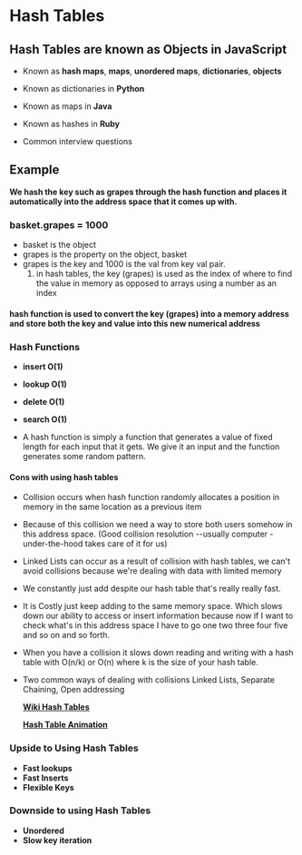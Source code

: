 # Hash Tables

## Hash Tables are known as Objects in JavaScript

- Known as **hash maps**, **maps**, **unordered maps**, **dictionaries**, **objects**

- Known as dictionaries in **Python**

- Known as maps in **Java**

- Known as hashes in **Ruby**

- Common interview questions

## Example

**We hash the key such as grapes through the hash function and places it automatically into the address space that it comes up with.**

### basket.grapes = 1000

- basket is the object
- grapes is the property on the object, basket
- grapes is the key and 1000 is the val from key val pair.
  1. in hash tables, the key (grapes) is used as the index of where to find the value in memory as opposed to arrays using a number as an index

#### hash function is used to convert the key (grapes) into a memory address and store both the key and value into this new numerical address

### Hash Functions

- **insert O(1)**
- **lookup O(1)**
- **delete O(1)**
- **search O(1)**

- A hash function is simply a function that generates a value of fixed length for each input that it gets.
  We give it an input and the function generates some random pattern.

#### Cons with using hash tables

- Collision occurs when hash function randomly allocates a position in memory in the same location as a previous item

- Because of this collision we need a way to store both users somehow in this address space. (Good collision resolution --usually computer -under-the-hood takes care of it for us)

- Linked Lists can occur as a result of collision
  with hash tables, we can't avoid collisions because we're dealing with data with limited memory

- We constantly just add despite our hash table that's really really fast.

- It is Costly just keep adding to the same memory space. Which slows down our ability to access or insert information because now if I want to check what's in this address space I have to go one two three four five and so on and so forth.

- When you have a collision it slows down reading and writing with a hash table with O(n/k) or O(n) where k is the size of your hash table.

- Two common ways of dealing with collisions
  Linked Lists, Separate Chaining, Open addressing

  **[Wiki Hash Tables](https://en.wikipedia.org/wiki/Hash_table)**

  **[Hash Table Animation](https://www.cs.usfca.edu/~galles/visualization/OpenHash.html)**

### Upside to Using Hash Tables

- **Fast lookups**
- **Fast Inserts**
- **Flexible Keys**

### Downside to using Hash Tables

- **Unordered**
- **Slow key iteration**
